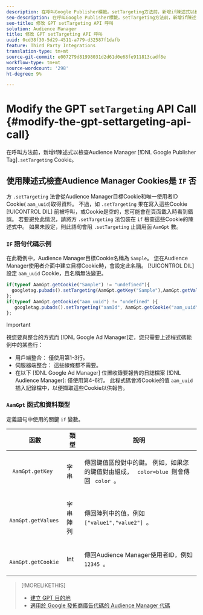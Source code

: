 ```yaml
---
description: 在呼叫Google Publisher標籤。setTargeting方法前，新增if陳述式以檢查Audience Manager Cookie。
seo-description: 在呼叫Google Publisher標籤。setTargeting方法前，新增if陳述式以檢查Audience Manager Cookie。
seo-title: 修改 GPT setTargeting API 呼叫
solution: Audience Manager
title: 修改 GPT setTargeting API 呼叫
uuid: 0cd38f30-5d29-4511-a779-d32587f1dafb
feature: Third Party Integrations
translation-type: tm+mt
source-git-commit: e007279d81998031d2d61d0e68fe911813cadf8e
workflow-type: tm+mt
source-wordcount: '298'
ht-degree: 9%

---
```



# Modify the GPT `setTargeting` API Call {#modify-the-gpt-settargeting-api-call}

在呼叫方法前，新增if陳述式以檢查Audience Manager [!DNL Google Publisher Tag]`.setTargeting` Cookie。

## 使用陳述式檢查Audience Manager Cookies是 `IF` 否

方 `.setTargeting` 法會從Audience Manager目標Cookie和唯一使用者ID Cookie( `aam_uuid`)取得資料。 不過，如 `.setTargeting` 果在寫入這些Cookie [!UICONTROL DIL] 前被呼叫，或Cookie是空的，您可能會在頁面載入時看到錯誤。 若要避免此情況，請將方 `.setTargeting` 法包裝在 `if` 檢查這些Cookie的陳述式中。 如果未設定，則此語句會阻 `.setTargeting` 止調用函 `AamGpt` 數。

### `IF` 語句代碼示例

在此範例中，Audience Manager目標Cookie名稱為 `Sample`。 您在Audience Manager使用者介面中建立目標Cookie時，會設定此名稱。 [!UICONTROL DIL] 設定 `aam_uuid` Cookie，且名稱無法變更。

```js
if(typeof AamGpt.getCookie("Sample") != "undefined"){ 
  googletag.pubads().setTargeting(AamGpt.getKey("Sample"),AamGpt.getValues("Sample")); 
}; 
if(typeof AamGpt.getCookie("aam_uuid") != "undefined" ){ 
   googletag.pubads().setTargeting("aamId", AamGpt.getCookie("aam_uuid")); 
};
```

>[!IMPORTANT]
>
>視您要與整合的方式而 [!DNL Google Ad Manager]定，您只需要上述程式碼範例中的某些行：
>
>* 用戶端整合： 僅使用第1-3行。
>* 伺服器端整合： 這些線條都不需要。
>* 在以下 [!DNL Google Ad Manager] 位置收錄要報告的日誌檔案 [!DNL Audience Manager]: 僅使用第4-6行。 此程式碼會將Cookie的值 `aam_uuid` 插入記錄檔中，以便擷取這些Cookie以供報告。


### `AamGpt` 函式和資料類型

定義語句中使用的關鍵 `if` 變數。

<table id="table_881391C9BDDF4FACAFC37A47B14B31A1"> 
 <thead> 
  <tr> 
   <th colname="col1" class="entry"> 函數 </th> 
   <th colname="col2" class="entry"> 類型 </th> 
   <th colname="col3" class="entry"> 說明 </th> 
  </tr> 
 </thead>
 <tbody> 
  <tr> 
   <td colname="col1"> <p> <code> AamGpt.getKey </code> </p> </td> 
   <td colname="col2"> <p>字串 </p> </td> 
   <td colname="col3"> <p>傳回鍵值區段對中的鍵。 例如，如果您的鍵值對由組成， <code> color=blue </code>則會傳回 <code> color </code>。 </p> </td> 
  </tr> 
  <tr> 
   <td colname="col1"> <p> <code> AamGpt.getValues </code> </p> </td> 
   <td colname="col2"> <p>字串陣列 </p> </td> 
   <td colname="col3"> <p>傳回陣列中的值，例如 <code> ["value1","value2"] </code>。 </p> </td> 
  </tr> 
  <tr> 
   <td colname="col1"> <p> <code> AamGpt.getCookie </code> </p> </td> 
   <td colname="col2"> <p>Int </p> </td> 
   <td colname="col3"> <p>傳回Audience Manager使用者ID，例如 <code> 12345 </code>。 </p> </td> 
  </tr>
 </tbody>
</table>

>[!MORELIKETHIS]
>
>* [建立 GPT 目的地](../../integration/gpt-aam-destination/gpt-aam-create-destination.md)
>* [適用於 Google 發佈商廣告代碼的 Audience Manager 代碼](../../integration/gpt-aam-destination/gpt-aam-aamgpt-code.md)

